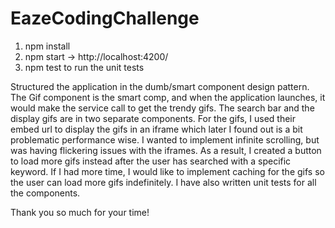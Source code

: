 # EazeCodingChallenge

1) npm install
2) npm start -> http://localhost:4200/
3) npm test to run the unit tests

Structured the application in the dumb/smart component design pattern. The Gif component is the smart comp, and when the 
application launches, it would make the service call to get the trendy gifs. The search bar and the display gifs are in two 
separate components. For the gifs, I used their embed url to display the gifs in an iframe which later I found out is a bit 
problematic performance wise. I wanted to implement infinite scrolling, but was having flickering issues with the iframes.
As a result, I created a button to load more gifs instead after the user has searched with a specific keyword. 
If I had more time, I would like to implement caching for the gifs so the user can load more gifs indefinitely. 
I have also written unit tests for all the components.
 
Thank you so much for your time!  
